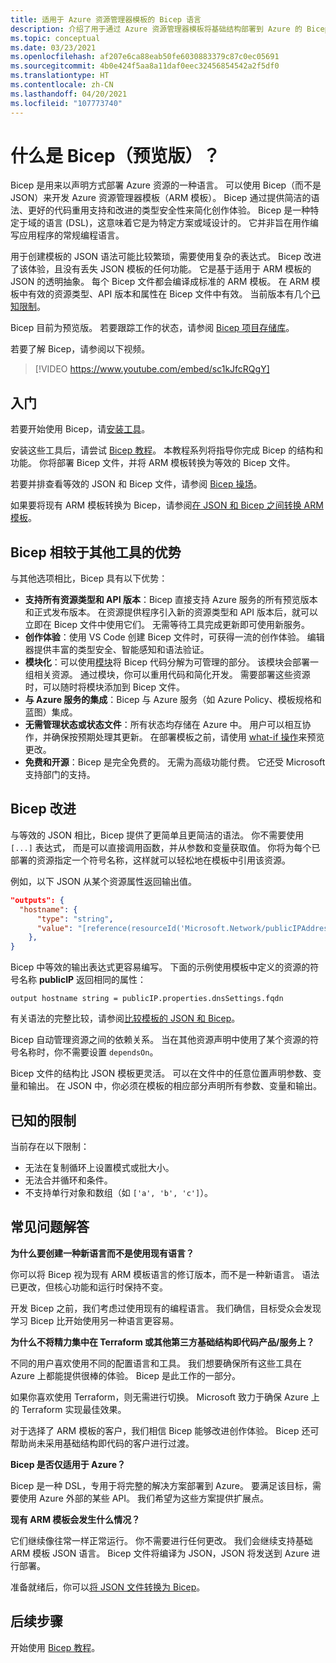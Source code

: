 ```yaml
---
title: 适用于 Azure 资源管理器模板的 Bicep 语言
description: 介绍了用于通过 Azure 资源管理器模板将基础结构部署到 Azure 的 Bicep 语言。
ms.topic: conceptual
ms.date: 03/23/2021
ms.openlocfilehash: af207e6ca88eab50fe6030883379c87c0ec05691
ms.sourcegitcommit: 4b0e424f5aa8a11daf0eec32456854542a2f5df0
ms.translationtype: HT
ms.contentlocale: zh-CN
ms.lasthandoff: 04/20/2021
ms.locfileid: "107773740"
---
```

# <a name="what-is-bicep-preview"></a>什么是 Bicep（预览版）？

Bicep 是用来以声明方式部署 Azure 资源的一种语言。 可以使用 Bicep（而不是 JSON）来开发 Azure 资源管理器模板（ARM 模板）。 Bicep 通过提供简洁的语法、更好的代码重用支持和改进的类型安全性来简化创作体验。 Bicep 是一种特定于域的语言 (DSL)，这意味着它是为特定方案或域设计的。 它并非旨在用作编写应用程序的常规编程语言。

用于创建模板的 JSON 语法可能比较繁琐，需要使用复杂的表达式。 Bicep 改进了该体验，且没有丢失 JSON 模板的任何功能。 它是基于适用于 ARM 模板的 JSON 的透明抽象。 每个 Bicep 文件都会编译成标准的 ARM 模板。 在 ARM 模板中有效的资源类型、API 版本和属性在 Bicep 文件中有效。 当前版本有几个[已知限制](#known-limitations)。

Bicep 目前为预览版。 若要跟踪工作的状态，请参阅 [Bicep 项目存储库](https://github.com/Azure/bicep)。

若要了解 Bicep，请参阅以下视频。

> [!VIDEO https://www.youtube.com/embed/sc1kJfcRQgY]

## <a name="get-started"></a>入门

若要开始使用 Bicep，请[安装工具](bicep-install.md)。

安装这些工具后，请尝试 [Bicep 教程](./bicep-tutorial-create-first-bicep.md)。 本教程系列将指导你完成 Bicep 的结构和功能。 你将部署 Bicep 文件，并将 ARM 模板转换为等效的 Bicep 文件。

若要并排查看等效的 JSON 和 Bicep 文件，请参阅 [Bicep 操场](https://aka.ms/bicepdemo)。

如果要将现有 ARM 模板转换为 Bicep，请参阅[在 JSON 和 Bicep 之间转换 ARM 模板](bicep-decompile.md)。

## <a name="benefits-of-bicep-versus-other-tools"></a>Bicep 相较于其他工具的优势

与其他选项相比，Bicep 具有以下优势：

* **支持所有资源类型和 API 版本**：Bicep 直接支持 Azure 服务的所有预览版本和正式发布版本。 在资源提供程序引入新的资源类型和 API 版本后，就可以立即在 Bicep 文件中使用它们。 无需等待工具完成更新即可使用新服务。
* **创作体验**：使用 VS Code 创建 Bicep 文件时，可获得一流的创作体验。 编辑器提供丰富的类型安全、智能感知和语法验证。
* **模块化**：可以使用[模块](bicep-modules.md)将 Bicep 代码分解为可管理的部分。 该模块会部署一组相关资源。 通过模块，你可以重用代码和简化开发。 需要部署这些资源时，可以随时将模块添加到 Bicep 文件。
* **与 Azure 服务的集成**：Bicep 与 Azure 服务（如 Azure Policy、模板规格和蓝图）集成。
* **无需管理状态或状态文件**：所有状态均存储在 Azure 中。 用户可以相互协作，并确保按预期处理其更新。 在部署模板之前，请使用 [what-if 操作](template-deploy-what-if.md)来预览更改。
* **免费和开源**：Bicep 是完全免费的。 无需为高级功能付费。 它还受 Microsoft 支持部门的支持。

## <a name="bicep-improvements"></a>Bicep 改进

与等效的 JSON 相比，Bicep 提供了更简单且更简洁的语法。 你不需要使用 `[...]` 表达式， 而是可以直接调用函数，并从参数和变量获取值。 你将为每个已部署的资源指定一个符号名称，这样就可以轻松地在模板中引用该资源。

例如，以下 JSON 从某个资源属性返回输出值。

```json
"outputs": {
  "hostname": {
      "type": "string",
      "value": "[reference(resourceId('Microsoft.Network/publicIPAddresses', variables('publicIPAddressName'))).dnsSettings.fqdn]"
    },
}
```

Bicep 中等效的输出表达式更容易编写。 下面的示例使用模板中定义的资源的符号名称 **publicIP** 返回相同的属性：

```bicep
output hostname string = publicIP.properties.dnsSettings.fqdn
```

有关语法的完整比较，请参阅[比较模板的 JSON 和 Bicep](compare-template-syntax.md)。

Bicep 自动管理资源之间的依赖关系。 当在其他资源声明中使用了某个资源的符号名称时，你不需要设置 `dependsOn`。

Bicep 文件的结构比 JSON 模板更灵活。 可以在文件中的任意位置声明参数、变量和输出。 在 JSON 中，你必须在模板的相应部分声明所有参数、变量和输出。

## <a name="known-limitations"></a>已知的限制

当前存在以下限制：

* 无法在复制循环上设置模式或批大小。
* 无法合并循环和条件。
* 不支持单行对象和数组（如 `['a', 'b', 'c']`）。

## <a name="faq"></a>常见问题解答

**为什么要创建一种新语言而不是使用现有语言？**

你可以将 Bicep 视为现有 ARM 模板语言的修订版本，而不是一种新语言。 语法已更改，但核心功能和运行时保持不变。

开发 Bicep 之前，我们考虑过使用现有的编程语言。 我们确信，目标受众会发现学习 Bicep 比开始使用另一种语言更容易。

**为什么不将精力集中在 Terraform 或其他第三方基础结构即代码产品/服务上？**

不同的用户喜欢使用不同的配置语言和工具。 我们想要确保所有这些工具在 Azure 上都能提供很棒的体验。 Bicep 是此工作的一部分。

如果你喜欢使用 Terraform，则无需进行切换。 Microsoft 致力于确保 Azure 上的 Terraform 实现最佳效果。

对于选择了 ARM 模板的客户，我们相信 Bicep 能够改进创作体验。 Bicep 还可帮助尚未采用基础结构即代码的客户进行过渡。

**Bicep 是否仅适用于 Azure？**

Bicep 是一种 DSL，专用于将完整的解决方案部署到 Azure。 要满足该目标，需要使用 Azure 外部的某些 API。 我们希望为这些方案提供扩展点。

**现有 ARM 模板会发生什么情况？**

它们继续像往常一样正常运行。 你不需要进行任何更改。 我们会继续支持基础 ARM 模板 JSON 语言。 Bicep 文件将编译为 JSON，JSON 将发送到 Azure 进行部署。

准备就绪后，你可以[将 JSON 文件转换为 Bicep](bicep-decompile.md)。

## <a name="next-steps"></a>后续步骤

开始使用 [Bicep 教程](./bicep-tutorial-create-first-bicep.md)。
